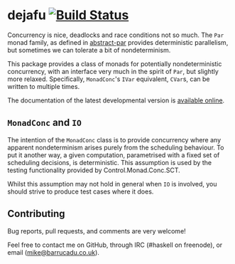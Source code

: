 dejafu [![Build Status][build-status]][build-log]
======

Concurrency is nice, deadlocks and race conditions not so much. The
`Par` monad family, as defined in [abstract-par][] provides
deterministic parallelism, but sometimes we can tolerate a bit of
nondeterminism.

This package provides a class of monads for potentially
nondeterministic concurrency, with an interface very much in the
spirit of `Par`, but slightly more relaxed. Specifically,
`MonadConc`'s `IVar` equivalent, `CVar`s, can be written to multiple
times.

The documentation of the latest developmental version is
[available online][docs].

`MonadConc` and `IO`
--------------------

The intention of the `MonadConc` class is to provide concurrency where
any apparent nondeterminism arises purely from the scheduling
behaviour. To put it another way, a given computation, parametrised
with a fixed set of scheduling decisions, is deterministic. This
assumption is used by the testing functionality provided by
Control.Monad.Conc.SCT.

Whilst this assumption may not hold in general when `IO` is involved,
you should strive to produce test cases where it does.

Contributing
------------

Bug reports, pull requests, and comments are very welcome!

Feel free to contact me on GitHub, through IRC (#haskell on freenode),
or email (mike@barrucadu.co.uk).

[build-status]: http://ci.barrucadu.co.uk/job/dejafu%20(lts)/badge/icon?style=plastic
[build-log]:    http://ci.barrucadu.co.uk/job/dejafu%20(lts)/
[docs]:         https://barrucadu.github.io/dejafu
[abstract-par]: https://hackage.haskell.org/package/abstract-par/docs/Control-Monad-Par-Class.html
